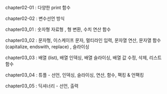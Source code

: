 chapter02-01 : 다양한 print 함수

chapter02-02 : 변수선언 방식

chapter03_01 : 숫자형 자료형 , 형 변환, 수치 연산 함수


chapter03_02 : 문자형, 이스케이프 문자, 멀티라인 입력, 문자열 연산, 문자열 함수(capitalize, endswith, replace) , 슬라이싱

chapter03_03 : 배열 (list), 배열 인덱싱, 배열 슬라이싱, 배열 값 수정, 삭제, 리스트 함수


chapter03_04 : 튜플 - 선언, 인덱싱, 슬라이싱, 연산, 함수, 팩킹 & 언팩킹

chapter03_05 : 딕셔너리 - 선언, 출력